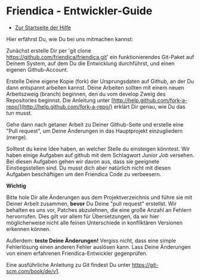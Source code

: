 Friendica - Entwickler-Guide
==========

* [Zur Startseite der Hilfe](help)

Hier erfährst Du, wie Du bei uns mitmachen kannst:

Zunächst erstelle Dir per 'git clone https://github.com/friendica/friendica.git' ein funktionierendes Git-Paket auf Deinem System, auf dem Du die Entwicklung durchführst, und einen eigenen Github-Account.

Erstelle Deine eigene Kopie (fork) der Ursprungsdaten auf Github, an der Du dann entspannt arbeiten kannst.
Deine Arbeiten sollten mit einem neuen Arbeitszweig (branch) beginnen, den du vom develop Zweig des Repositories beginnst.
Die Anleitung unter [http://help.github.com/fork-a-repo/](http://help.github.com/fork-a-repo/) erklärt Dir genau, wie Du das tun musst.

Gehe dann nach getaner Arbeit zu Deiner Github-Seite und erstelle eine "Pull request", um Deine Änderungen in das Hauptprojekt einzugliedern (merge).

Solltest du keine Idee haben, an welcher Stelle du einsteigen könntest.
Wir haben einige Aufgaben auf github mit dem Schlagwort *Junior Job* versehen.
Bei diesen Aufgaben gehen wir davon aus, dass sie geeignete Einstiegsstellen sind.
Du musst dich aber natürlich nicht mit diesen Aufgaben beschäftigen um den Friendica Code zu verbeesern.

**Wichtig**

Bitte hole Dir alle Änderungen aus dem Projektverzeichnis und führe sie mit Deiner Arbeit zusammen, **bevor** Du Deine "pull request" erstellst. Wir behalten es uns vor, Patches abzulehnen, die eine große Anzahl an Fehlern hervorrufen.
Dies gilt vor allem für Übersetzungen, da wir hier möglicherweise nicht alle feinen Unterschiede in konfliktären Versionen erkennen können.

Außerdem: **teste Deine Änderungen!** Vergiss nicht, dass eine simple Fehlerlösung einen anderen Fehler auslösen kann.
Lass Deine Änderungen von einem erfahrenen Friendica-Entwickler gegenprüfen.

Eine ausführliche Anleitung zu Git findest Du unter <a href="https://git-scm.com/book/de/v1">https://git-scm.com/book/de/v1</a>.

